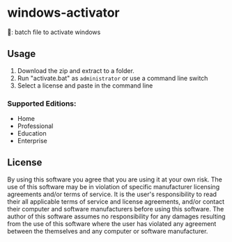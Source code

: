 # windows-activator
💉: batch file to activate windows

## Usage
1. Download the zip and extract to a folder.
2. Run "activate.bat" as `administrator` or use a command line switch
3. Select a license and paste in the command line

### Supported Editions:
- Home
- Professional
- Education
- Enterprise

## License
By using this software you agree that you are using it at your own risk. The use of this software may be in violation of specific manufacturer licensing agreements and/or terms of service. It is the user's responsibility to read their all applicable terms of service and license agreements, and/or contact their computer and software manufacturers before using this software. The author of this software assumes no responsibility for any damages resulting from the use of this software where the user has violated any agreement between the themselves and any computer or software manufacturer.
